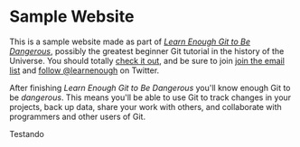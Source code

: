 # Sample Website

This is a sample website made as part of [*Learn Enough Git to Be Dangerous*](http://learnenough.com/git-tutorial), possibly the greatest beginner Git tutorial in the history of the Universe. You should totally [check it out](http://learnenough.com/git-tutorial), and be sure to join [join the email list](http://learnenough.com/#email_list) and [follow @learnenough](http://twitter.com/learnenough) on Twitter.

After finishing *Learn Enough Git to Be Dangerous* you'll know enough Git to be *dangerous*. This means you'll be able to use Git to track changes in your projects, back up data, share your work with others, and collaborate with programmers and other users of Git.

Testando
